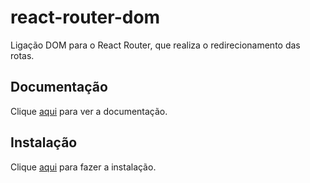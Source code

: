 # react-router-dom

Ligação DOM para o React Router, que realiza o redirecionamento das rotas.

## Documentação

Clique [aqui](https://github.com/ReactTraining/react-router/tree/master/packages/react-router-dom) para ver a documentação.

## Instalação

Clique [aqui](https://www.npmjs.com/package/react-router-dom) para fazer a instalação.
